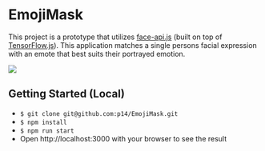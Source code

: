 # EmojiMask

This project is a prototype that utilizes [face-api.js](https://github.com/justadudewhohacks/face-api.js/) (built on top of [TensorFlow.js](https://github.com/tensorflow/tfjs)). This application matches a single persons facial expression with an emote that best suits their portrayed emotion.

![](https://media.giphy.com/media/ykbZ3stoLsMdhJbZvG/giphy.gif)

## Getting Started (Local)
* `$ git clone git@github.com:p14/EmojiMask.git`
* `$ npm install`
* `$ npm run start`
* Open http://localhost:3000 with your browser to see the result
